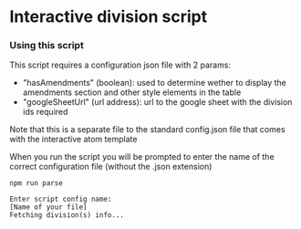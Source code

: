 # Interactive division script

### Using this script 

This script requires a configuration json file with 2 params:
- "hasAmendments" (boolean): used to determine wether to display the amendments section and other style elements in the table
- "googleSheetUrl" (url address): url to the google sheet with the division ids required

Note that this is a separate file to the standard config.json file that comes with the interactive atom template

When you run the script you will be prompted to enter the name of the correct configuration file (without the .json extension)

```
npm run parse

Enter script config name:
[Name of your file]
Fetching division(s) info...

```



